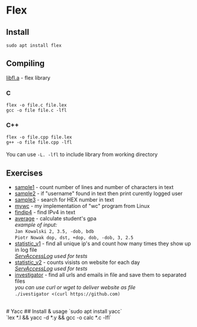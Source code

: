 # Flex
## Install
`sudo apt install flex`<br>
## Compiling
[libfl.a](https://github.com/turczak/Flex/blob/main/libfl.a) - flex library<br>

### C
`flex -o file.c file.lex`<br>
`gcc -o file file.c -lfl`<br>
### C++
`flex -o file.cpp file.lex`<br>
`g++ -o file file.cpp -lfl`<br><br>
You can use `-L. -lfl` to include library from working directory
## Exercises
- [sample1](https://github.com/turczak/Flex/blob/main/sample1.lex) - count number of lines and number of characters in text<br>
- [sample2](https://github.com/turczak/Flex/blob/main/sample2.lex) - if "username" found in text then print curently logged user<br>
- [sample3](https://github.com/turczak/Flex/blob/main/sample1.lex) - search for HEX number in text<br>
- [mywc](https://github.com/turczak/Flex/blob/main/mywc.lex) - my implementation of "wc" program from Linux<br>
- [findip4](https://github.com/turczak/Flex/blob/main/findip4.lex) - find IPv4 in text
- [average](https://github.com/turczak/Flex/blob/main/average.lex) - calculate student's gpa
<br>*example of input:*
<br>`Jan Kowalski 2, 3.5, -dob, bdb`
<br>`Piotr Nowak dop, dst, +dop, dob, -dob, 3, 2.5`
- [statistic_v1](https://github.com/turczak/Flex/blob/main/statistic_v1.lex) - find all unique ip's and count how many times they show up in log file
<br>*[ServAccessLog](https://github.com/turczak/Flex/blob/main/ServAccessLog.txt) used for tests*<br>
- [statistic_v2](https://github.com/turczak/Flex/blob/main/statistic_v2.lex) - counts visists on website for each day
<br>*[ServAccessLog](https://github.com/turczak/Flex/blob/main/ServAccessLog.txt) used for tests*<br>
- [investigator](https://github.com/turczak/Flex/blob/main/investigator.lex) - find all urls and emails in file and save them to separated files
  <br>*you can use curl or wget to deliver website as file*
  <br>`./ivestigator <(curl https://github.com)`
<br>
# Yacc
## Install & usage
`sudo apt install yacc`<br>
`lex *.l && yacc -d *.y && gcc -o calc *.c -lfl`<br>

